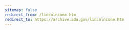 ```yaml
---
sitemap: false 
redirect_from: /lincolncone.htm 
redirect_to: https://archive.ada.gov/lincolncone.htm 
---
```

